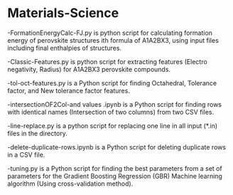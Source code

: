 # Materials-Science
-FormationEnergyCalc-FJ.py is python script for calculating formation energy of perovskite structures ith formula of A1A2BX3, using input files including final enthalpies of structures.

-Classic-Features.py is python script for extracting features (Electro negativity, Radius) for A1A2BX3 perovskite compounds. 

-tol-oct-features.py is a Python script for finding Octahedral, Tolerance factor, and New tolerance factor features.

-intersectionOF2Col-and values .ipynb is a Python script for finding rows with identical names (Intersection of two columns) from two CSV files.

-line-replace.py is a python script for replacing one line in all input (*.in) files in the directory.

-delete-duplicate-rows.ipynb is a Python script for deleting duplicate rows in a CSV file.

-tuning.py is a Python script for finding the best parameters from a set of parameters for the Gradient Boosting Regression (GBR) Machine learning algorithm (Using cross-validation method).
